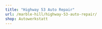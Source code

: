 ```yaml
---
title: "Highway 53 Auto Repair"
url: /marble-hill/highway-53-auto-repair/
shop: Autowerkstatt
---
```

